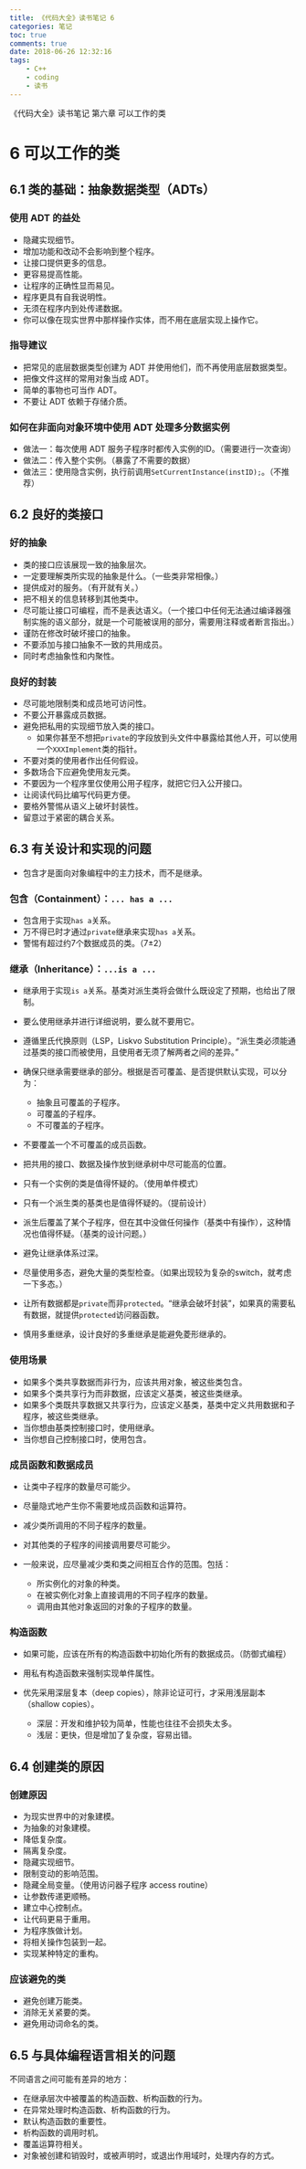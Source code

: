 ```yaml
---
title: 《代码大全》读书笔记 6
categories: 笔记
toc: true
comments: true
date: 2018-06-26 12:32:16
tags:
    - C++
    - coding
    - 读书
---
```


《代码大全》读书笔记 第六章 可以工作的类

<!-- more -->
<!-- toc -->


6 可以工作的类
==============

6.1 类的基础：抽象数据类型（ADTs）
--------------------------------

### 使用 ADT 的益处

- 隐藏实现细节。
- 增加功能和改动不会影响到整个程序。
- 让接口提供更多的信息。
- 更容易提高性能。
- 让程序的正确性显而易见。
- 程序更具有自我说明性。
- 无须在程序内到处传递数据。
- 你可以像在现实世界中那样操作实体，而不用在底层实现上操作它。

### 指导建议

- 把常见的底层数据类型创建为 ADT 并使用他们，而不再使用底层数据类型。
- 把像文件这样的常用对象当成 ADT。
- 简单的事物也可当作 ADT。
- 不要让 ADT 依赖于存储介质。

### 如何在非面向对象环境中使用 ADT 处理多分数据实例

- 做法一：每次使用 ADT 服务子程序时都传入实例的ID。（需要进行一次查询）
- 做法二：传入整个实例。（暴露了不需要的数据）
- 做法三：使用隐含实例，执行前调用`SetCurrentInstance(instID);`。（不推荐）


6.2 良好的类接口
---------------

### 好的抽象

- 类的接口应该展现一致的抽象层次。
- 一定要理解类所实现的抽象是什么。（一些类非常相像。）
- 提供成对的服务。（有开就有关。）
- 把不相关的信息转移到其他类中。
- 尽可能让接口可编程，而不是表达语义。（一个接口中任何无法通过编译器强制实施的语义部分，就是一个可能被误用的部分，需要用注释或者断言指出。）
- 谨防在修改时破坏接口的抽象。
- 不要添加与接口抽象不一致的共用成员。
- 同时考虑抽象性和内聚性。

### 良好的封装

- 尽可能地限制类和成员地可访问性。
- 不要公开暴露成员数据。
- 避免把私用的实现细节放入类的接口。
    - 如果你甚至不想把`private`的字段放到头文件中暴露给其他人开，可以使用一个`XXXImplement`类的指针。
- 不要对类的使用者作出任何假设。
- 多数场合下应避免使用友元类。
- 不要因为一个程序里仅使用公用子程序，就把它归入公开接口。
- 让阅读代码比编写代码更方便。
- 要格外警惕从语义上破坏封装性。
- 留意过于紧密的耦合关系。

6.3 有关设计和实现的问题
----------------------

- 包含才是面向对象编程中的主力技术，而不是继承。

### 包含（Containment）：`... has a ...`

- 包含用于实现`has a`关系。
- 万不得已时才通过`private`继承来实现`has a`关系。
- 警惕有超过约7个数据成员的类。（7±2）

### 继承（Inheritance）：`...is a ...`

- 继承用于实现`is a`关系。基类对派生类将会做什么既设定了预期，也给出了限制。
- 要么使用继承并进行详细说明，要么就不要用它。
- 遵循里氏代换原则（LSP，Liskvo Substitution Principle）。“派生类必须能通过基类的接口而被使用，且使用者无须了解两者之间的差异。”
- 确保只继承需要继承的部分。根据是否可覆盖、是否提供默认实现，可以分为：

    - 抽象且可覆盖的子程序。
    - 可覆盖的子程序。
    - 不可覆盖的子程序。

- 不要覆盖一个不可覆盖的成员函数。
- 把共用的接口、数据及操作放到继承树中尽可能高的位置。
- 只有一个实例的类是值得怀疑的。（使用单件模式）
- 只有一个派生类的基类也是值得怀疑的。（提前设计）
- 派生后覆盖了某个子程序，但在其中没做任何操作（基类中有操作），这种情况也值得怀疑。（基类的设计问题。）
- 避免让继承体系过深。
- 尽量使用多态，避免大量的类型检查。（如果出现较为复杂的switch，就考虑一下多态。）
- 让所有数据都是`private`而非`protected`。“继承会破坏封装”，如果真的需要私有数据，就提供`protected`访问器函数。
- 慎用多重继承，设计良好的多重继承是能避免菱形继承的。

### 使用场景

- 如果多个类共享数据而非行为，应该共用对象，被这些类包含。
- 如果多个类共享行为而非数据，应该定义基类，被这些类继承。
- 如果多个类既共享数据又共享行为，应该定义基类，基类中定义共用数据和子程序，被这些类继承。
- 当你想由基类控制接口时，使用继承。
- 当你想自己控制接口时，使用包含。


### 成员函数和数据成员

- 让类中子程序的数量尽可能少。
- 尽量隐式地产生你不需要地成员函数和运算符。
- 减少类所调用的不同子程序的数量。
- 对其他类的子程序的间接调用要尽可能少。
- 一般来说，应尽量减少类和类之间相互合作的范围。包括：

    - 所实例化的对象的种类。
    - 在被实例化对象上直接调用的不同子程序的数量。
    - 调用由其他对象返回的对象的子程序的数量。


### 构造函数

- 如果可能，应该在所有的构造函数中初始化所有的数据成员。（防御式编程）
- 用私有构造函数来强制实现单件属性。
- 优先采用深层复本（deep copies），除非论证可行，才采用浅层副本（shallow copies）。

    - 深层：开发和维护较为简单，性能也往往不会损失太多。
    - 浅层：更快，但是增加了复杂度，容易出错。


6.4 创建类的原因
-----------------

### 创建原因

- 为现实世界中的对象建模。
- 为抽象的对象建模。
- 降低复杂度。
- 隔离复杂度。
- 隐藏实现细节。
- 限制变动的影响范围。
- 隐藏全局变量。（使用访问器子程序 access routine）
- 让参数传递更顺畅。
- 建立中心控制点。
- 让代码更易于重用。
- 为程序族做计划。
- 将相关操作包装到一起。
- 实现某种特定的重构。

### 应该避免的类

- 避免创建万能类。
- 消除无关紧要的类。
- 避免用动词命名的类。


6.5 与具体编程语言相关的问题
---------------------------

不同语言之间可能有差异的地方：

- 在继承层次中被覆盖的构造函数、析构函数的行为。
- 在异常处理时构造函数、析构函数的行为。
- 默认构造函数的重要性。
- 析构函数的调用时机。
- 覆盖运算符相关。
- 对象被创建和销毁时，或被声明时，或退出作用域时，处理内存的方式。

